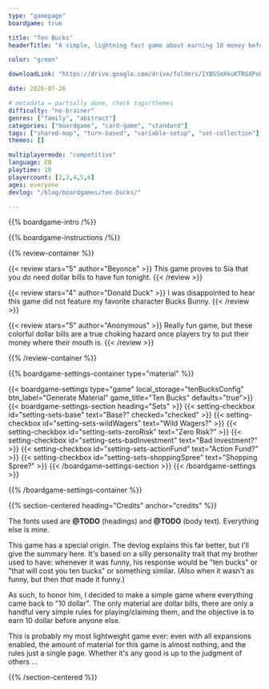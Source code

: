 ```yaml
---
type: "gamepage"
boardgame: true

title: "Ten Bucks"
headerTitle: "A simple, lightning fast game about earning 10 money before anyone else."

color: "green"

downloadLink: "https://drive.google.com/drive/folders/1YBS5mXkuKTRGXPoLVGJBizaMWvnYlPyM"

date: 2026-07-26

# metadata = partially done, check tags/themes
difficulty: "no-brainer"
genres: ["family", "abstract"]
categories: ["boardgame", "card-game", "standard"]
tags: ["shared-map", "turn-based", "variable-setup", "set-collection"]
themes: []

multiplayermode: "competitive"
language: EN
playtime: 10
playercount: [2,3,4,5,6]
ages: everyone
devlog: "/blog/boardgames/ten-bucks/"

---
```


{{% boardgame-intro /%}}

{{% boardgame-instructions /%}}

{{% review-container %}}

{{< review stars="5" author="Beyonce" >}}
This game proves to Sia that you _do_ need dollar bills to have fun tonight.
{{< /review >}}

{{< review stars="4" author="Donald Duck" >}}
I was disappointed to hear this game did not feature my favorite character Bucks Bunny.
{{< /review >}}

{{< review stars="5" author="Anonymous" >}}
Really fun game, but these colorful dollar bills are a true choking hazard once players try to put their money where their mouth is.
{{< /review >}}

{{% /review-container %}}

{{% boardgame-settings-container type="material" %}}

{{< boardgame-settings type="game" local_storage="tenBucksConfig" btn_label="Generate Material" game_title="Ten Bucks" defaults="true">}}
  {{< boardgame-settings-section heading="Sets" >}}
    {{< setting-checkbox id="setting-sets-base" text="Base?" checked="checked" >}}
    {{< setting-checkbox id="setting-sets-wildWagers" text="Wild Wagers?" >}}
    {{< setting-checkbox id="setting-sets-zeroRisk" text="Zero Risk?" >}}
    {{< setting-checkbox id="setting-sets-badInvestment" text="Bad Investment?" >}}
    {{< setting-checkbox id="setting-sets-actionFund" text="Action Fund?" >}}
    {{< setting-checkbox id="setting-sets-shoppingSpree" text="Shopping Spree?" >}}
  {{< /boardgame-settings-section >}}
{{< /boardgame-settings >}}

{{% /boardgame-settings-container %}}

{{% section-centered heading="Credits" anchor="credits" %}}

The fonts used are **@TODO** (headings) and **@TODO** (body text). Everything else is mine.

This game has a special origin. The devlog explains this far better, but I'll give the summary here. It's based on a silly personality trait that my brother used to have: whenever it was funny, his response would be "ten bucks" or "that will cost you ten bucks" or something similar. (Also when it wasn't as funny, but then _that_ made it funny.)

As such, to honor him, I decided to make a simple game where everything came back to "10 dollar". The only material are dollar bills, there are only a handful very simple rules for playing/claiming them, and the objective is to earn 10 dollar before anyone else.

This is probably my most lightweight game ever: even with all expansions enabled, the amount of material for this game is almost nothing, and the rules just a single page. Whether it's any good is up to the judgment of others ...

{{% /section-centered %}}